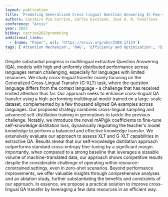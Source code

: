 ```yaml
---
layout: publication
title: 'Promoting Generalized Cross-lingual Question Answering In Few-resource Scenarios Via Self-knowledge Distillation'
authors: Casimiro Pio Carrino, Carlos Escolano, José A. R. Fonollosa
conference: "Arxiv"
year: 2023
bibkey: carrino2023promoting
additional_links:
  - {name: "Paper", url: 'https://arxiv.org/abs/2309.17134'}
tags: ['Attention Mechanism', 'RAG', 'Efficiency and Optimization', 'Distillation', 'Training Techniques', 'Model Architecture', 'Applications', 'Fine-Tuning', 'Pretraining Methods']
---
```

Despite substantial progress in multilingual extractive Question Answering
(QA), models with high and uniformly distributed performance across languages
remain challenging, especially for languages with limited resources. We study
cross-lingual transfer mainly focusing on the Generalized Cross-Lingual
Transfer (G-XLT) task, where the question language differs from the context
language - a challenge that has received limited attention thus far. Our
approach seeks to enhance cross-lingual QA transfer using a high-performing
multilingual model trained on a large-scale dataset, complemented by a few
thousand aligned QA examples across languages. Our proposed strategy combines
cross-lingual sampling and advanced self-distillation training in generations
to tackle the previous challenge. Notably, we introduce the novel mAP@k
coefficients to fine-tune self-knowledge distillation loss, dynamically
regulating the teacher's model knowledge to perform a balanced and effective
knowledge transfer. We extensively evaluate our approach to assess XLT and
G-XLT capabilities in extractive QA. Results reveal that our self-knowledge
distillation approach outperforms standard cross-entropy fine-tuning by a
significant margin. Importantly, when compared to a strong baseline that
leverages a sizeable volume of machine-translated data, our approach shows
competitive results despite the considerable challenge of operating within
resource-constrained settings, even in zero-shot scenarios. Beyond performance
improvements, we offer valuable insights through comprehensive analyses and an
ablation study, further substantiating the benefits and constraints of our
approach. In essence, we propose a practical solution to improve cross-lingual
QA transfer by leveraging a few data resources in an efficient way.
